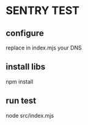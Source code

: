 # SENTRY TEST

## configure
replace in index.mjs your DNS

## install libs
npm install

## run test
node src/index.mjs